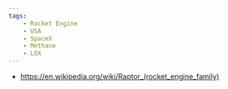 ```yaml
---
tags:
    - Rocket Engine
    - USA
    - SpaceX
    - Methane
    - LOX
---
```


 - https://en.wikipedia.org/wiki/Raptor_(rocket_engine_family)